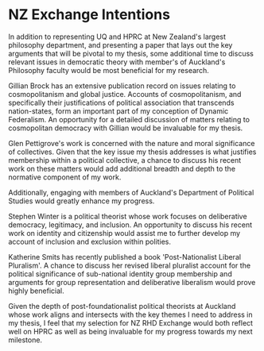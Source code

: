 # NZ Exchange Intentions

In addition to representing UQ and HPRC at New Zealand's largest philosophy department, and presenting a paper that lays out the key arguments that will be pivotal to my thesis, some additional time to discuss relevant issues in democratic theory with member's of Auckland's Philosophy faculty would be most beneficial for my research.

Gillian Brock has an extensive publication record on issues relating to cosmopolitanism and global justice.  Accounts of cosmopolitanism, and specifically their justifications of political association that transcends nation-states, form an important part of my conception of Dynamic Federalism.  An opportunity for a detailed discussion of matters relating to cosmopolitan democracy with Gillian would be invaluable for my thesis.

Glen Pettigrove's work is concerned with the nature and moral significance of collectives.  Given that the key issue my thesis addresses is what justifies membership within a political collective, a chance to discuss his recent work on these matters would add additional breadth and depth to the normative component of my work.

Additionally, engaging with members of Auckland's Department of Political Studies would greatly enhance my progress.

Stephen Winter is a political theorist whose work focuses on deliberative democracy, legitimacy, and inclusion.  An opportunity to discuss his recent work on identity and citizenship would assist me to further develop my account of inclusion and exclusion within polities.

Katherine Smits has recently published a book 'Post-Nationalist Liberal Pluralism'.  A chance to discuss her revised liberal pluralist account for the political significance of sub-national identity group membership and arguments for group representation and deliberative liberalism would prove highly beneficial.

Given the depth of post-foundationalist political theorists at Auckland whose work aligns and intersects with the key themes I need to address in my thesis, I feel that my selection for NZ RHD Exchange would both reflect well on HPRC as well as being invaluable for my progress towards my next milestone.